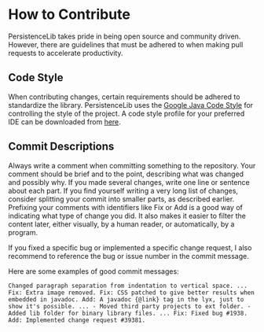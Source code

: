 How to Contribute
==============
PersistenceLib takes pride in being open source and community driven.  However, there are guidelines that must be adhered to when making pull requests to accelerate productivity.

Code Style
--------------
When contributing changes, certain requirements should be adhered to standardize the library.  PersistenceLib uses the [Google Java Code Style](http://google-styleguide.googlecode.com/svn/trunk/javaguide.html) for controlling the style of the project.  A code style profile for your preferred IDE can be downloaded from [here](https://code.google.com/p/google-styleguide/source/browse/trunk/).

Commit Descriptions
--------------
Always write a comment when committing something to the repository. Your comment should be brief and to the point, describing what was changed and possibly why. If you made several changes, write one line or sentence about each part. If you find yourself writing a very long list of changes, consider splitting your commit into smaller parts, as described earlier. Prefixing your comments with identifiers like Fix or Add is a good way of indicating what type of change you did. It also makes it easier to filter the content later, either visually, by a human reader, or automatically, by a program.

If you fixed a specific bug or implemented a specific change request, I also recommend to reference the bug or issue number in the commit message.

Here are some examples of good commit messages:

`Changed paragraph separation from indentation to vertical space.
    ...
    Fix: Extra image removed.
    Fix: CSS patched to give better results when embedded in javadoc.
    Add: A javadoc {@link} tag in the lyx, just to show it's possible.
    ...
    - Moved third party projects to ext folder.
    - Added lib folder for binary library files.
    ...
    Fix: Fixed bug #1938.
    Add: Implemented change request #39381.`
    